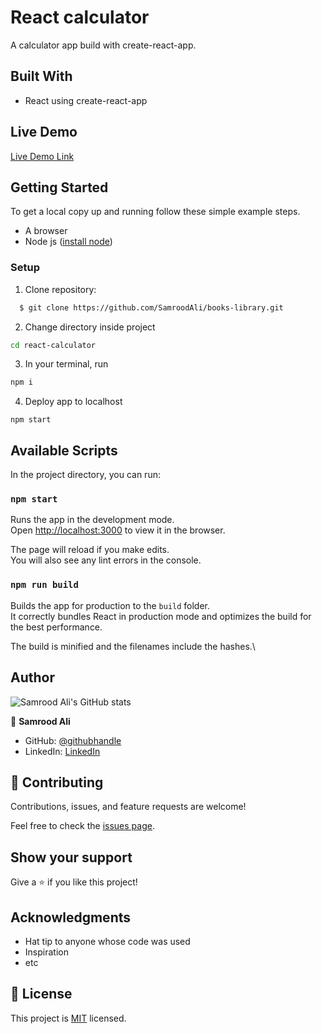 # React calculator
A calculator app build with create-react-app.

## Built With

- React using create-react-app
## Live Demo

[Live Demo Link](https://livedemo.com)

## Getting Started

To get a local copy up and running follow these simple example steps.

- A browser
- Node js  ([install node](https://nodejs.org/en/download/))

### Setup
1. Clone repository: 
```sh
  $ git clone https://github.com/SamroodAli/books-library.git

```
2. Change directory inside project
```sh
cd react-calculator
```
3. In your terminal, run 
```sh
npm i
```
4. Deploy app to localhost
```
npm start
```

## Available Scripts

In the project directory, you can run:

### `npm start`

Runs the app in the development mode.\
Open [http://localhost:3000](http://localhost:3000) to view it in the browser.

The page will reload if you make edits.\
You will also see any lint errors in the console.

### `npm run build`

Builds the app for production to the `build` folder.\
It correctly bundles React in production mode and optimizes the build for the best performance.

The build is minified and the filenames include the hashes.\

## Author

![Samrood Ali's GitHub stats](https://github-readme-stats.vercel.app/api?username=SamroodAli&count_private=true&theme=dark&show_icons=true)

👤 **Samrood Ali**
- GitHub: [@githubhandle](https://github.com/SamroodAli)
- LinkedIn: [LinkedIn](https://www.linkedin.com/in/samrood-ali/)

## 🤝 Contributing

Contributions, issues, and feature requests are welcome!

Feel free to check the [issues page](issues/).

## Show your support

Give a ⭐️ if you like this project!

## Acknowledgments

- Hat tip to anyone whose code was used
- Inspiration
- etc

## 📝 License

This project is [MIT](lic.url) licensed.


